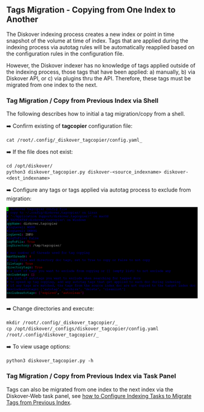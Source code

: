 ## Tags Migration - Copying from One Index to Another

The Diskover indexing process creates a new index or point in time snapshot of the volume at time of index. Tags that are applied during the indexing process via autotag rules will be automatically reapplied based on the configuration rules in the configuration file.

However, the Diskover indexer has no knowledge of tags applied outside of the indexing process, those tags that have been applied: a) manually, b) via Diskover API, or c) via plugins thru the API. Therefore, these tags must be migrated from one index to the next.

### Tag Migration / Copy from Previous Index via Shell

The following describes how to initial a tag migration/copy from a shell.

➡️ Confirm existing of **tagcopier** configuration file:
```
cat /root/.config/_diskover_tagcopier/config.yaml_
```

➡️ If the file does not exist:
```
cd /opt/diskover/
python3 diskover_tagcopier.py diskover-<source_indexname> diskover-<dest_indexname>
```

➡️ Configure any tags or tags applied via autotag process to exclude from migration:

![Image: Tags Copier Configuration](images/image_tags_tagcopier_config.png)

➡️ Change directories and execute:
```
mkdir /root/.config/_diskover_tagcopier/_
cp /opt/diskover/_configs/diskover_tagcopier/config.yaml /root/.config/diskover_tagcopier/_
```

➡️ To view usage options:
```
python3 diskover_tagcopier.py -h
```

### Tag Migration / Copy from Previous Index via Task Panel

Tags can also be migrated from one index to the next index via the Diskover-Web task panel, see [how to Configure Indexing Tasks to Migrate Tags from Previous Index](#migrate_tags_from_previous_index).
